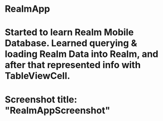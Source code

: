 # RealmApp
# Started to learn Realm Mobile Database. Learned querying & loading Realm Data into Realm, and after that represented info with TableViewCell.
# Screenshot title: "RealmAppScreenshot"
